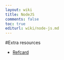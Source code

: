 ```yaml
---
layout: wiki
title: NodeJS
comments: false
toc: true
editurl: wiki/node-js.md
---
```


#Extra resources
 * [Refcard](../resources/nodejs.pdf)